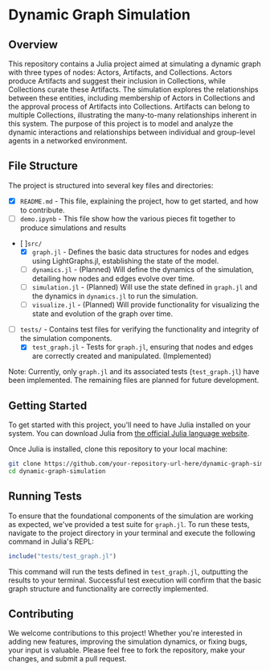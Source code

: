 # Dynamic Graph Simulation

## Overview

This repository contains a Julia project aimed at simulating a dynamic graph with three types of nodes: Actors, Artifacts, and Collections. Actors produce Artifacts and suggest their inclusion in Collections, while Collections curate these Artifacts. The simulation explores the relationships between these entities, including membership of Actors in Collections and the approval process of Artifacts into Collections. Artifacts can belong to multiple Collections, illustrating the many-to-many relationships inherent in this system. The purpose of this project is to model and analyze the dynamic interactions and relationships between individual and group-level agents in a networked environment.

## File Structure

The project is structured into several key files and directories:

- [x] `README.md` - This file, explaining the project, how to get started, and how to contribute.
- [ ] `demo.ipynb` - This file show how the various pieces fit together to produce simulations and results
- [ ]`src/`
  - [x] `graph.jl` - Defines the basic data structures for nodes and edges using LightGraphs.jl, establishing the state of the model.
  - [ ] `dynamics.jl` - (Planned) Will define the dynamics of the simulation, detailing how nodes and edges evolve over time.
  - [ ] `simulation.jl` - (Planned) Will use the state defined in `graph.jl` and the dynamics in `dynamics.jl` to run the simulation.
  - [ ] `visualize.jl` - (Planned) Will provide functionality for visualizing the state and evolution of the graph over time.
- [ ] `tests/` - Contains test files for verifying the functionality and integrity of the simulation components.
  - [x] `test_graph.jl` - Tests for `graph.jl`, ensuring that nodes and edges are correctly created and manipulated. (Implemented)

Note: Currently, only `graph.jl` and its associated tests (`test_graph.jl`) have been implemented. The remaining files are planned for future development.

## Getting Started

To get started with this project, you'll need to have Julia installed on your system. You can download Julia from [the official Julia language website](https://julialang.org/downloads/).

Once Julia is installed, clone this repository to your local machine:

```bash
git clone https://github.com/your-repository-url-here/dynamic-graph-simulation.git
cd dynamic-graph-simulation
```

## Running Tests

To ensure that the foundational components of the simulation are working as expected, we've provided a test suite for `graph.jl`. To run these tests, navigate to the project directory in your terminal and execute the following command in Julia's REPL:

```julia
include("tests/test_graph.jl")
```

This command will run the tests defined in `test_graph.jl`, outputting the results to your terminal. Successful test execution will confirm that the basic graph structure and functionality are correctly implemented.

## Contributing

We welcome contributions to this project! Whether you're interested in adding new features, improving the simulation dynamics, or fixing bugs, your input is valuable. Please feel free to fork the repository, make your changes, and submit a pull request.
